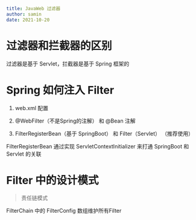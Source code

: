 ```yaml
title: JavaWeb 过滤器
author: samin
date: 2021-10-20
```

# 过滤器和拦截器的区别

过滤器是基于 Servlet，拦截器是基于 Spring 框架的

# Spring 如何注入 Filter

1. web.xml 配置

2. @WebFilter（不是Spring的注解） 和 @Bean 注解

3. FilterRegisterBean（基于 SpringBoot） 和 Filter（Servlet） （推荐使用）

FilterRegisterBean 通过实现 ServletContextInitializer 来打通 SpringBoot 和 Servlet 的关联

# Filter 中的设计模式

> 责任链模式

FilterChain 中的 FilterConfig 数组维护所有Filter
